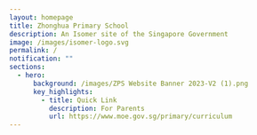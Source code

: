 ```yaml
---
layout: homepage
title: Zhonghua Primary School
description: An Isomer site of the Singapore Government
image: /images/isomer-logo.svg
permalink: /
notification: ""
sections:
  - hero:
      background: /images/ZPS Website Banner 2023-V2 (1).png
      key_highlights:
        - title: Quick Link
          description: For Parents
          url: https://www.moe.gov.sg/primary/curriculum
---
```

